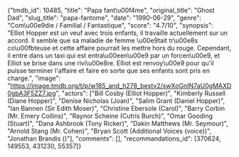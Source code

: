 {"tmdb_id": 10485, "title": "Papa fant\u00f4me", "original_title": "Ghost Dad", "slug_title": "papa-fantome", "date": "1990-06-29", "genre": "Com\u00e9die / Familial / Fantastique", "score": "4.7/10", "synopsis": "Elliot Hopper est un veuf avec trois enfants, il travaille actuellement sur un accord. Il semble que sa maladie de femme \u00e9tait tr\u00e8s co\u00fbteuse et cette affaire pourrait les mettre hors du rouge. Cependant, il entre dans un taxi qui est entra\u00een\u00e9 par un forcen\u00e9, et Elliot se brise dans une rivi\u00e8re. Elliot est renvoy\u00e9 pour qu'il puisse terminer l'affaire et faire en sorte que ses enfants sont pris en charge.", "image": "https://image.tmdb.org/t/p/w185_and_h278_bestv2/swXoGnIN7aU0gMAXD0gbA3F5ZZ7.jpg", "actors": ["Bill Cosby (Elliot Hopper)", "Kimberly Russell (Diane Hopper)", "Denise Nicholas (Joan)", "Salim Grant (Daniel Hopper)", "Ian Bannen (Sir Edith Moser)", "Christine Ebersole (Carol)", "Barry Corbin (Mr. Emery Collins)", "Raynor Scheine (Cutris Burch)", "Omar Gooding (Stuart)", "Dana Ashbrook (Tony Ricker)", "Dakin Matthews (Mr. Seymour)", "Arnold Stang (Mr. Cohen)", "Bryan Scott (Additional Voices (voice))", "Jonathan Brandis ()"], "comments": [], "recommandations_id": [370624, 149553, 431230, 55357]}